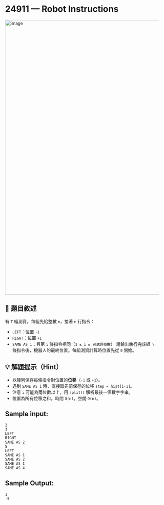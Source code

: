 # 24911 — Robot Instructions
<img width="772" height="896" alt="image" src="https://github.com/user-attachments/assets/4b5d174c-a611-4a04-a957-46ee7742e0d5" />


## 📘 題目敘述

有 `T` 組測資。每組先給整數 `n`，接著 `n` 行指令：

* `LEFT`：位置 `-1`
* `RIGHT`：位置 `+1`
* `SAME AS i`：與第 `i` 條指令相同（`1 ≤ i ≤ 已處理條數`）
  請輸出執行完該組 `n` 條指令後，機器人的最終位置。每組測資計算時位置先從 `0` 開始。

## 💡 解題提示（Hint）

* 以陣列保存每條指令對位置的**位移**（`-1` 或 `+1`）。
* 遇到 `SAME AS i` 時，直接取先前保存的位移 `step = hist[i-1]`。
* 注意 `i` 可能為兩位數以上，用 `split()` 解析最後一個數字字串。
* 位置為所有位移之和。時間 `O(n)`，空間 `O(n)`。

## Sample input:

```
2
3
LEFT
RIGHT
SAME AS 2
5
LEFT
SAME AS 1
SAME AS 2
SAME AS 1
SAME AS 4
```

## Sample Output:

```
1
-5
```
